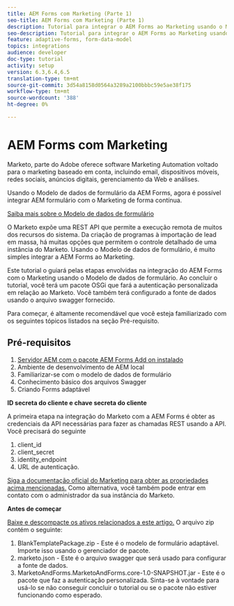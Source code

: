 ```yaml
---
title: AEM Forms com Marketing (Parte 1)
seo-title: AEM Forms com Marketing (Parte 1)
description: Tutorial para integrar o AEM Forms ao Marketing usando o Modelo de dados de formulário AEM Forms.
seo-description: Tutorial para integrar o AEM Forms ao Marketing usando o Modelo de dados de formulário AEM Forms.
feature: adaptive-forms, form-data-model
topics: integrations
audience: developer
doc-type: tutorial
activity: setup
version: 6.3,6.4,6.5
translation-type: tm+mt
source-git-commit: 3d54a8158d0564a3289a2100bbbc59e5ae38f175
workflow-type: tm+mt
source-wordcount: '388'
ht-degree: 0%

---
```



# AEM Forms com Marketing

Marketo, parte do Adobe oferece software Marketing Automation voltado para o marketing baseado em conta, incluindo email, dispositivos móveis, redes sociais, anúncios digitais, gerenciamento da Web e análises.

Usando o Modelo de dados de formulário da AEM Forms, agora é possível integrar AEM formulário com o Marketing de forma contínua.

[Saiba mais sobre o Modelo de dados de formulário](https://helpx.adobe.com/experience-manager/6-5/forms/using/data-integration.html)

O Marketo expõe uma REST API que permite a execução remota de muitos dos recursos do sistema. Da criação de programas à importação de lead em massa, há muitas opções que permitem o controle detalhado de uma instância do Marketo. Usando o Modelo de dados de formulário, é muito simples integrar a AEM Forms ao Marketing.

Este tutorial o guiará pelas etapas envolvidas na integração do AEM Forms com o Marketing usando o Modelo de dados de formulário. Ao concluir o tutorial, você terá um pacote OSGi que fará a autenticação personalizada em relação ao Marketo. Você também terá configurado a fonte de dados usando o arquivo swagger fornecido.

Para começar, é altamente recomendável que você esteja familiarizado com os seguintes tópicos listados na seção Pré-requisito.

## Pré-requisitos

1. [Servidor AEM com o pacote AEM Forms Add on instalado](/help/forms/adaptive-forms/installing-aem-form-on-windows-tutorial-use.md)
1. Ambiente de desenvolvimento de AEM local
1. Familiarizar-se com o modelo de dados de formulário
1. Conhecimento básico dos arquivos Swagger
1. Criando Forms adaptável

**ID secreta do cliente e chave secreta do cliente**

A primeira etapa na integração do Marketo com a AEM Forms é obter as credenciais da API necessárias para fazer as chamadas REST usando a API. Você precisará do seguinte

1. client_id
1. client_secret
1. identity_endpoint
1. URL de autenticação.

[Siga a documentação oficial do Marketing para obter as propriedades acima mencionadas.](https://developers.marketo.com/rest-api/) Como alternativa, você também pode entrar em contato com o administrador da sua instância do Marketo.

**Antes de começar**

[Baixe e descompacte os ativos relacionados a este artigo.](assets/aemformsandmarketo.zip) O arquivo zip contém o seguinte:

1. BlankTemplatePackage.zip - Este é o modelo de formulário adaptável. Importe isso usando o gerenciador de pacote.
1. marketo.json - Este é o arquivo swagger que será usado para configurar a fonte de dados.
1. MarketoAndForms.MarketoAndForms.core-1.0-SNAPSHOT.jar - Este é o pacote que faz a autenticação personalizada. Sinta-se à vontade para usá-lo se não conseguir concluir o tutorial ou se o pacote não estiver funcionando como esperado.
